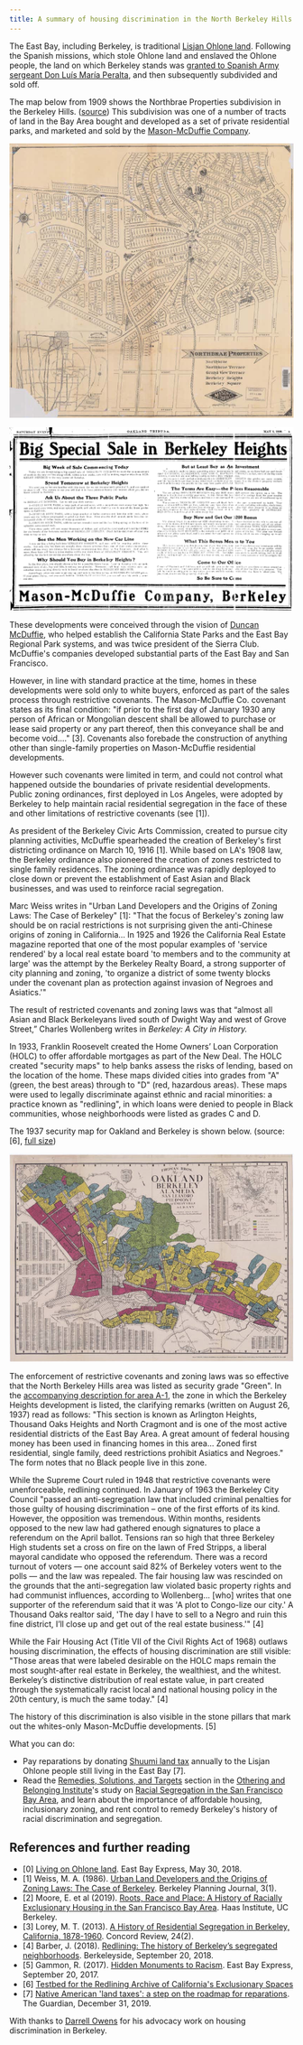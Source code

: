 ```yaml
---
title: A summary of housing discrimination in the North Berkeley Hills
---
```


The East Bay, including Berkeley, is traditional
[Lisjan Ohlone land](https://sogoreate-landtrust.com/shuumi-land-tax/#). Following
the Spanish missions, which stole Ohlone land and enslaved the Ohlone people, the land on
which Berkeley stands was
[granted to Spanish Army sergeant Don Luís María Peralta](https://en.wikipedia.org/wiki/Rancho_San_Antonio_(Peralta)),
and then subsequently subdivided and sold off.

The map below from 1909 shows the Northbrae Properties subdivision in
the Berkeley
Hills. ([source](https://digicoll.lib.berkeley.edu/record/58662))
This subdivision was one of a number of tracts of land in the Bay Area bought and developed as a set
of private residential parks, and marketed and sold by the
[Mason-McDuffie Company](https://oac.cdlib.org/findaid/ark:/13030/tf800006jp/admin/#bioghist-1.3.4).

![Northbrae Properties 1909](images/northbrae_properties_1909_thumb.jpeg)

![Berkeley Heights advertisement](images/berkeley_heights.png)

These developments were conceived through the vision of
[Duncan McDuffie](https://en.wikipedia.org/wiki/Duncan_McDuffie), who
helped establish the California State Parks and the East Bay Regional
Park systems, and was twice president of the Sierra Club. McDuffie's
companies developed substantial parts of the East Bay and San
Francisco.

However, in line with standard practice at the time, homes in these
developments were sold only to white buyers, enforced as part of the
sales process through restrictive covenants. The Mason-McDuffie Co. covenant states as
its final condition: "if prior to the first day of January 1930 any
person of African or Mongolian descent shall be allowed to purchase or
lease said property or any part thereof, then this conveyance shall be
and become void...." [3]. Covenants also forebade the construction of
anything other than single-family properties on Mason-McDuffie
residential developments.

However such covenants were limited in term, and could not control
what happened outside the boundaries of private residential
developments. Public zoning ordinances, first deployed in Los Angeles,
were adopted by Berkeley to help maintain racial residential
segregation in the face of these and other limitations of restrictive
covenants (see [1]).

As president of the Berkeley Civic Arts Commission, created to pursue
city planning activities, McDuffie spearheaded the creation of
Berkeley's first districting ordinance on March 10, 1916 [1]. While
based on LA's 1908 law, the Berkeley ordinance also pioneered the
creation of zones restricted to single family residences. The zoning
ordinance was rapidly deployed to close down or prevent the
establishment of East Asian and Black businesses, and was used to
reinforce racial segregation.

Marc Weiss writes in "Urban Land Developers and the Origins of Zoning
Laws: The Case of Berkeley" [1]: "That the focus of Berkeley's zoning
law should be on racial restrictions is not
surprising given the anti-Chinese origins of zoning in
California... In 1925 and 1926 the California Real Estate magazine 
reported that one of the most popular examples of 'service rendered'
by a local real estate board 'to members and to the community at
large' was the attempt by the Berkeley Realty Board, a strong
supporter of city planning and zoning, 'to organize a district of some
twenty blocks under the covenant plan as protection against invasion
of Negroes and Asiatics.'"

The result of restricted covenants and zoning laws was that “almost
all Asian and Black Berkeleyans lived south of Dwight Way and west of
Grove Street,” Charles Wollenberg writes in _Berkeley: A City in
History._

In 1933, Franklin Roosevelt created the Home Owners’ Loan Corporation
(HOLC) to offer affordable mortgages as part of the New Deal. The HOLC
created "security maps" to help banks assess the risks of lending,
based on the location of the home. These maps divided cities into
grades from "A" (green, the best areas) through to "D" (red, hazardous
areas). These maps were used to legally discriminate against ethnic
and racial minorities: a practice known as "redlining", in which loans
were denied to people in Black communities, whose neighborhoods were
listed as grades C and D.

The 1937 security map for Oakland and Berkeley is shown
below. (source: [6], [full size](images/oakland-berkeley-redline.jpg))

![Security map for Oakland and Berkeley](images/oakland-berkeley-redline-thumb.jpeg)

The enforcement of restrictive covenants and zoning laws was so effective that the
North Berkeley Hills area was listed as security grade "Green". In the
[accompanying description for area A-1](images/berkeley-a1.pdf), the zone in which the Berkeley
Heights development is listed, the clarifying remarks (written on
August 26, 1937) read as follows:
"This section is known as Arlington Heights, Thousand Oaks Heights and
North Cragmont and is one of the most active residential districts of
the East Bay Area. A great amount of federal housing money has been
used in financing homes in this area... Zoned first residential,
single family, deed restrictions prohibit Asiatics and Negroes." The
form notes that no Black people live in this zone.

While the Supreme Court ruled in 1948 that restrictive covenants were
unenforceable, redlining continued. In January of 1963 the Berkeley
City Council "passed an anti-segregation law that included criminal
penalties for those guilty of housing discrimination – one of the
first efforts of its kind. However, the opposition was
tremendous. Within months, residents opposed to the new law had
gathered enough signatures to place a referendum on the April
ballot. Tensions ran so high that three Berkeley High students set a
cross on fire on the lawn of Fred Stripps, a liberal mayoral candidate
who opposed the referendum. There was a record turnout of voters — one
account said 82% of Berkeley voters went to the polls  — and the law
was repealed. The fair housing law was rescinded on the grounds that
the anti-segregation law violated basic property rights and had
communist influences, according to Wollenberg... [who] writes
that one supporter of the referendum said that it was 'A plot to
Congo-lize our city.' A Thousand Oaks realtor said, 'The day I have to
sell to a Negro and ruin this fine district, I’ll close up and get out
of the real estate business.'" [4] 

While the Fair Housing Act (Title VII of the Civil Rights Act of 1968)
outlaws housing discrimination, the effects of housing discrimination
are still visible: "Those areas that were labeled desirable on
the HOLC maps remain the most sought-after real estate in Berkeley,
the wealthiest, and the whitest. Berkeley’s distinctive distribution
of real estate value, in part created through the systematically
racist local and national housing policy in the 20th century, is much
the same today." [4]

The history of this discrimination is also visible in the stone pillars
that mark out the whites-only Mason-McDuffie developments. [5]

What you can do:

- Pay reparations by donating
  [Shuumi land tax](https://sogoreate-landtrust.org/) annually to the
  Lisjan Ohlone people still living in the East Bay [7].
- Read the
  [Remedies, Solutions, and Targets](https://belonging.berkeley.edu/racial-segregation-san-francisco-bay-area-part-5)
  section in the
  [Othering and Belonging Institute](https://belonging.berkeley.edu/)'s
  study on
  [Racial Segregation in the San Francisco Bay Area](https://belonging.berkeley.edu/segregationinthebay),
  and learn about the importance of affordable housing, inclusionary
  zoning, and rent control to remedy Berkeley's history of racial
  discrimination and segregation.

## References and further reading

- [0]
  [Living on Ohlone land](https://m.eastbayexpress.com/oakland/living-on-ohlone-land/Content?oid=16512595&showFullText=true). East
  Bay Express, May 30, 2018.
- [1] Weiss, M. A. (1986).
[Urban Land Developers and the Origins of Zoning Laws: The Case of Berkeley](https://escholarship.org/uc/item/26b8d8zh).
Berkeley Planning Journal, 3(1).
- [2] Moore, E. et al
  (2019). [Roots, Race and Place: A History of Racially Exclusionary Housing in the San Francisco Bay Area](https://belonging.berkeley.edu/rootsraceplace).
  Haas Institute, UC Berkeley.
- [3] Lorey,
  M. T. (2013). [A History of Residential Segregation in Berkeley, California, 1878-1960](http://www.schoolinfosystem.org/pdf/2014/06/04SegregationinCA24-2.pdf).
  Concord Review, 24(2).
- [4] Barber,
  J. (2018). [Redlining: The history of Berkeley’s segregated neighborhoods](https://www.berkeleyside.com/2018/09/20/redlining-the-history-of-berkeleys-segregated-neighborhoods).
  Berkeleyside, September 20, 2018.
- [5] Gammon,
  R. (2017). [Hidden Monuments to Racism](https://www.eastbayexpress.com/oakland/hidden-monuments-to-racism/Content?oid=9251259). East
  Bay Express, September 20, 2017.
- [6] [Testbed for the Redlining Archive of California's Exclusionary Spaces](http://salt.umd.edu/T-RACES/)
- [7]
  [Native American 'land taxes': a step on the roadmap for reparations](https://www.theguardian.com/us-news/2019/dec/31/native-american-land-taxes-reparations). The
  Guardian, December 31, 2019.

With thanks to [Darrell Owens](https://twitter.com/IDoTheThinking) for
his advocacy work on housing discrimination in Berkeley.
